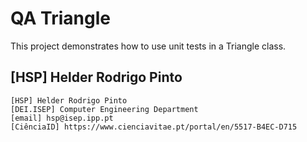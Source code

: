 # QA Triangle

This project demonstrates how to use unit tests in a Triangle class.

## [HSP] Helder Rodrigo Pinto

    [HSP] Helder Rodrigo Pinto
    [DEI.ISEP] Computer Engineering Department
    [email] hsp@isep.ipp.pt
    [CiênciaID] https://www.cienciavitae.pt/portal/en/5517-B4EC-D715
